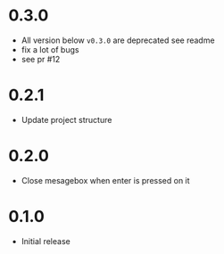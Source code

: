 # 0.3.0
- All version below `v0.3.0` are deprecated see readme
- fix a lot of bugs
- see pr #12

# 0.2.1
- Update project structure 

# 0.2.0
- Close mesagebox when enter is pressed on it

# 0.1.0 
- Initial release
